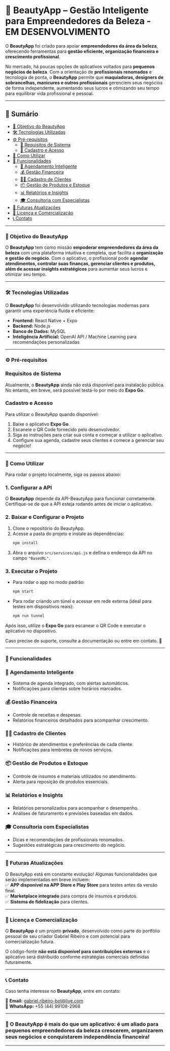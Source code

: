 
# 💄 BeautyApp – Gestão Inteligente para Empreendedores da Beleza - EM DESENVOLVIMENTO

O **BeautyApp** foi criado para apoiar **empreendedores da área da beleza**, oferecendo ferramentas para **gestão eficiente, organização financeira e crescimento profissional**.  

No mercado, há poucas opções de aplicativos voltados para **pequenos negócios de beleza**. Com a orientação de **profissionais renomados** e tecnologia de ponta, o **BeautyApp** permite que **maquiadoras, designers de sobrancelhas, manicures e outros profissionais** gerenciem seus negócios de forma independente, aumentando seus lucros e otimizando seu tempo para equilibrar vida profissional e pessoal.  

---

## 📌 Sumário  

- [🎯 Objetivo do BeautyApp](#-objetivo-do-beautyapp)  
- [🛠️ Tecnologias Utilizadas](#-tecnologias-utilizadas)  
- [⚙️ Pré-requisitos](#-pré-requisitos)  
  * [📱 Requisitos de Sistema](#requisitos-de-sistema)  
  * [📝 Cadastro e Acesso](#cadastro-e-acesso)  
- [📲 Como Utilizar](#-como-utilizar)  
- [🚀 Funcionalidades](#-funcionalidades)  
  * [📅 Agendamento Inteligente](#-agendamento-inteligente)  
  * [💰 Gestão Financeira](#-gestão-financeira)  
  * [👩‍💼 Cadastro de Clientes](#-cadastro-de-clientes)  
  * [📦 Gestão de Produtos e Estoque](#-gestão-de-produtos-e-estoque)  
  * [📊 Relatórios e Insights](#-relatórios-e-insights)  
  * [🎓 Consultoria com Especialistas](#-consultoria-com-especialistas)  
- [🔮 Futuras Atualizações](#-futuras-atualizações)  
- [📜 Licença e Comercialização](#-licença-e-comercialização)  
- [📞 Contato](#-contato)

---

### 🎯 Objetivo do BeautyApp  

O **BeautyApp** tem como missão **empoderar empreendedores da área da beleza** com uma plataforma intuitiva e completa, que facilita a **organização e gestão do negócio**. Com o aplicativo, o profissional pode **agendar atendimentos, controlar suas finanças, gerenciar clientes e produtos, além de acessar insights estratégicos** para aumentar seus lucros e otimizar seu tempo.  

---

### 🛠 Tecnologias Utilizadas  

O **BeautyApp** foi desenvolvido utilizando tecnologias modernas para garantir uma experiência fluida e eficiente:  

- **Frontend:** React Native + Expo  
- **Backend:** Node.js  
- **Banco de Dados:** MySQL  
- **Inteligência Artificial:** OpenAI API / Machine Learning para recomendações personalizadas

---

### ⚙️ Pré-requisitos  

### **Requisitos de Sistema**  

Atualmente, o **BeautyApp** ainda não está disponível para instalação pública. No entanto, em breve, será possível testá-lo por meio do **Expo Go**.

### **Cadastro e Acesso**  

Para utilizar o BeautyApp quando disponível:  
1. Baixe o aplicativo **Expo Go**.  
2. Escaneie o QR Code fornecido pelo desenvolvedor.
3. Siga as instruções para criar sua conta e começar a utilizar o aplicativo.
4. Configure sua agenda, cadastre seus clientes e comece a gerenciar seu negócio!  

---

### 📲 Como Utilizar  

Para rodar o projeto localmente, siga os passos abaixo:  

### **1. Configurar a API**  
O **BeautyApp** depende da API-BeautyApp para funcionar corretamente. Certifique-se de que a API esteja rodando antes de iniciar o aplicativo.  

### **2. Baixar e Configurar o Projeto**  
1. Clone o repositório do BeautyApp.  
2. Acesse a pasta do projeto e instale as dependências:  
   ```sh
   npm install
   ```
3. Abra o arquivo `src/services/api.js` e defina o endereço da API no campo `"BaseURL"`.  

### **3. Executar o Projeto**  
- Para rodar o app no modo padrão:  
  ```sh
  npm start
  ```
- Para rodar criando um túnel e acessar em rede externa (ideal para testes em dispositivos reais):  
  ```sh
  npm run tunnel
  ```

Após isso, utilize o **Expo Go** para escanear o QR Code e executar o aplicativo no dispositivo.  

Caso precise de suporte, consulte a documentação ou entre em contato. 🚀

---

### 🚀 Funcionalidades  

### 📅 **Agendamento Inteligente**  
- Sistema de agenda integrado, com alertas automáticos.  
- Notificações para clientes sobre horários marcados.  

### 💰 **Gestão Financeira**  
- Controle de receitas e despesas.  
- Relatórios financeiros detalhados para acompanhar crescimento.  

### 👩‍💼 **Cadastro de Clientes**  
- Histórico de atendimentos e preferências de cada cliente.  
- Notificações para lembretes de novos serviços.  

### 📦 **Gestão de Produtos e Estoque**  
- Controle de insumos e materiais utilizados no atendimento.  
- Alerta para reposição de produtos essenciais.  

### 📊 **Relatórios e Insights**  
- Relatórios personalizados para acompanhar o desempenho.  
- Análises de faturamento e previsões baseadas em dados.  

### 🎓 **Consultoria com Especialistas**  
- Dicas e recomendações de profissionais renomados.  
- Sugestões estratégicas para crescimento do negócio.  

---

### 🔮 Futuras Atualizações  

O BeautyApp está em constante evolução! Algumas funcionalidades que serão implementadas em breve incluem:  
✅ **APP disponivel na APP Store e Play Store** para testes antes da versão final.  
✅ **Marketplace integrado** para compra de insumos e produtos.  
✅ **Sistema de fidelização** para clientes.  

---

### 📜 Licença e Comercialização  

O **BeautyApp** é um projeto **privado**, desenvolvido como parte do portfólio pessoal de seu criador Gabriel Ribeiro e com potencial para comercialização futura.  

O código-fonte **não está disponível para contribuições externas** e o aplicativo será distribuído conforme estratégias comerciais definidas futuramente.  

---

### 📞 Contato  

Caso tenha interesse no **BeautyApp**, entre em contato:  

📧 **Email:** gabriel.ribeiro-bol@live.com  
📱 **WhatsApp:** +55 (44) 99108-2968  

---

### 🚀 O **BeautyApp** é mais do que um aplicativo: é um **aliado para pequenos empreendedores da beleza crescerem, organizarem seus negócios e conquistarem independência financeira!**  

---
